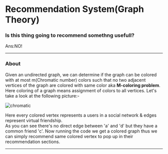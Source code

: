 <h1>Recommendation System(Graph Theory)</h1>

<h3>Is this thing going to recommend somethng usefull?</h3>
  <p>Ans:NO!</p>
  <hr />
<h3>About</h3>
  <p>Given an undirected graph, 
  we can determine if the graph can be colored with at most m(Chromatic number) 
  colors such that no two adjacent vertices of the graph are colored with same color aka <b>M-coloring problem</b>. 
  Here coloring of a graph means assignment of colors to all vertices.
  Let's take a look at the following picture:-
  </p>
  
  ![chromatic](https://user-images.githubusercontent.com/35224521/57229742-72508280-7034-11e9-85fc-a3abd87bf1be.PNG)
  
  <p>Here every colored vertex represents a users in a social network & edges represent virtual friendship.<br />
     As you can see there's no direct edge between 'a' and 'd' but they have a common friend 'c'. Now running the code
     we get a colored graph thus we can simply recommend same colored vertex to pop up in their recommendation sections.
  </p>
  
  <hr />
